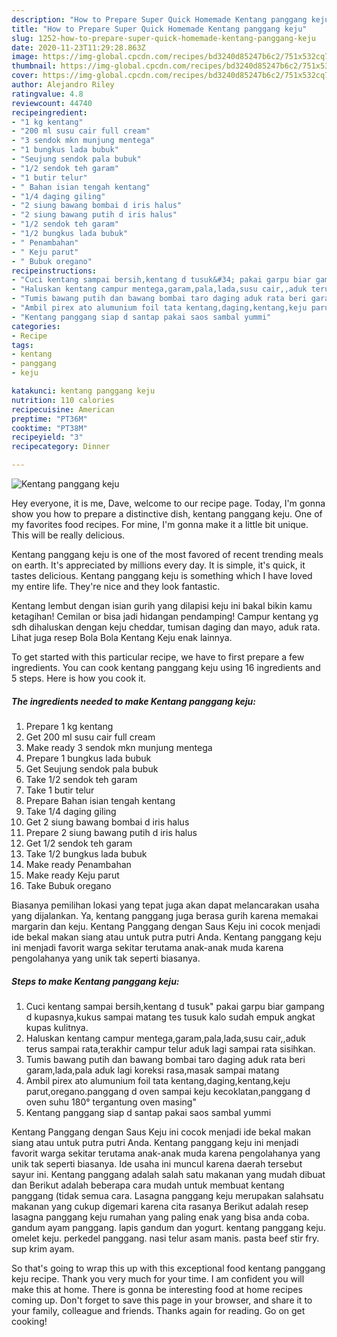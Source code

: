 ```yaml
---
description: "How to Prepare Super Quick Homemade Kentang panggang keju"
title: "How to Prepare Super Quick Homemade Kentang panggang keju"
slug: 1252-how-to-prepare-super-quick-homemade-kentang-panggang-keju
date: 2020-11-23T11:29:28.863Z
image: https://img-global.cpcdn.com/recipes/bd3240d85247b6c2/751x532cq70/kentang-panggang-keju-foto-resep-utama.jpg
thumbnail: https://img-global.cpcdn.com/recipes/bd3240d85247b6c2/751x532cq70/kentang-panggang-keju-foto-resep-utama.jpg
cover: https://img-global.cpcdn.com/recipes/bd3240d85247b6c2/751x532cq70/kentang-panggang-keju-foto-resep-utama.jpg
author: Alejandro Riley
ratingvalue: 4.8
reviewcount: 44740
recipeingredient:
- "1 kg kentang"
- "200 ml susu cair full cream"
- "3 sendok mkn munjung mentega"
- "1 bungkus lada bubuk"
- "Seujung sendok pala bubuk"
- "1/2 sendok teh garam"
- "1 butir telur"
- " Bahan isian tengah kentang"
- "1/4 daging giling"
- "2 siung bawang bombai d iris halus"
- "2 siung bawang putih d iris halus"
- "1/2 sendok teh garam"
- "1/2 bungkus lada bubuk"
- " Penambahan"
- " Keju parut"
- " Bubuk oregano"
recipeinstructions:
- "Cuci kentang sampai bersih,kentang d tusuk&#34; pakai garpu biar gampang d kupasnya,kukus sampai matang tes tusuk kalo sudah empuk angkat kupas kulitnya."
- "Haluskan kentang campur mentega,garam,pala,lada,susu cair,,aduk terus sampai rata,terakhir campur telur aduk lagi sampai rata sisihkan."
- "Tumis bawang putih dan bawang bombai taro daging aduk rata beri garam,lada,pala aduk lagi koreksi rasa,masak sampai matang"
- "Ambil pirex ato alumunium foil tata kentang,daging,kentang,keju parut,oregano.panggang d oven sampai keju kecoklatan,panggang d oven suhu 180° tergantung oven masing&#34;"
- "Kentang panggang siap d santap pakai saos sambal yummi"
categories:
- Recipe
tags:
- kentang
- panggang
- keju

katakunci: kentang panggang keju 
nutrition: 110 calories
recipecuisine: American
preptime: "PT36M"
cooktime: "PT38M"
recipeyield: "3"
recipecategory: Dinner

---
```



![Kentang panggang keju](https://img-global.cpcdn.com/recipes/bd3240d85247b6c2/751x532cq70/kentang-panggang-keju-foto-resep-utama.jpg)

Hey everyone, it is me, Dave, welcome to our recipe page. Today, I'm gonna show you how to prepare a distinctive dish, kentang panggang keju. One of my favorites food recipes. For mine, I'm gonna make it a little bit unique. This will be really delicious.

Kentang panggang keju is one of the most favored of recent trending meals on earth. It's appreciated by millions every day. It is simple, it's quick, it tastes delicious. Kentang panggang keju is something which I have loved my entire life. They're nice and they look fantastic.

Kentang lembut dengan isian gurih yang dilapisi keju ini bakal bikin kamu ketagihan! Cemilan or bisa jadi hidangan pendamping! Campur kentang yg sdh dihaluskan dengan keju cheddar, tumisan daging dan mayo, aduk rata. Lihat juga resep Bola Bola Kentang Keju enak lainnya.


To get started with this particular recipe, we have to first prepare a few ingredients. You can cook kentang panggang keju using 16 ingredients and 5 steps. Here is how you cook it.

<!--inarticleads1-->

##### The ingredients needed to make Kentang panggang keju:

1. Prepare 1 kg kentang
1. Get 200 ml susu cair full cream
1. Make ready 3 sendok mkn munjung mentega
1. Prepare 1 bungkus lada bubuk
1. Get Seujung sendok pala bubuk
1. Take 1/2 sendok teh garam
1. Take 1 butir telur
1. Prepare  Bahan isian tengah kentang
1. Take 1/4 daging giling
1. Get 2 siung bawang bombai d iris halus
1. Prepare 2 siung bawang putih d iris halus
1. Get 1/2 sendok teh garam
1. Take 1/2 bungkus lada bubuk
1. Make ready  Penambahan
1. Make ready  Keju parut
1. Take  Bubuk oregano


Biasanya pemilihan lokasi yang tepat juga akan dapat melancarakan usaha yang dijalankan. Ya, kentang panggang juga berasa gurih karena memakai margarin dan keju. Kentang Panggang dengan Saus Keju ini cocok menjadi ide bekal makan siang atau untuk putra putri Anda. Kentang panggang keju ini menjadi favorit warga sekitar terutama anak-anak muda karena pengolahanya yang unik tak seperti biasanya. 

<!--inarticleads2-->

##### Steps to make Kentang panggang keju:

1. Cuci kentang sampai bersih,kentang d tusuk&#34; pakai garpu biar gampang d kupasnya,kukus sampai matang tes tusuk kalo sudah empuk angkat kupas kulitnya.
1. Haluskan kentang campur mentega,garam,pala,lada,susu cair,,aduk terus sampai rata,terakhir campur telur aduk lagi sampai rata sisihkan.
1. Tumis bawang putih dan bawang bombai taro daging aduk rata beri garam,lada,pala aduk lagi koreksi rasa,masak sampai matang
1. Ambil pirex ato alumunium foil tata kentang,daging,kentang,keju parut,oregano.panggang d oven sampai keju kecoklatan,panggang d oven suhu 180° tergantung oven masing&#34;
1. Kentang panggang siap d santap pakai saos sambal yummi


Kentang Panggang dengan Saus Keju ini cocok menjadi ide bekal makan siang atau untuk putra putri Anda. Kentang panggang keju ini menjadi favorit warga sekitar terutama anak-anak muda karena pengolahanya yang unik tak seperti biasanya. Ide usaha ini muncul karena daerah tersebut sayur ini. Kentang panggang adalah salah satu makanan yang mudah dibuat dan Berikut adalah beberapa cara mudah untuk membuat kentang panggang (tidak semua cara. Lasagna panggang keju merupakan salahsatu makanan yang cukup digemari karena cita rasanya Berikut adalah resep lasagna panggang keju rumahan yang paling enak yang bisa anda coba. gandum ayam panggang. lapis gandum dan yogurt. kentang panggang keju. omelet keju. perkedel panggang. nasi telur asam manis. pasta beef stir fry. sup krim ayam. 

So that's going to wrap this up with this exceptional food kentang panggang keju recipe. Thank you very much for your time. I am confident you will make this at home. There is gonna be interesting food at home recipes coming up. Don't forget to save this page in your browser, and share it to your family, colleague and friends. Thanks again for reading. Go on get cooking!
